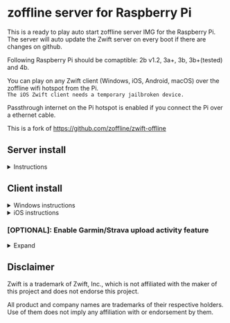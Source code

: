 # zoffline server for Raspberry Pi

This is a ready to play auto start zoffline server IMG for the Raspberry Pi.<br>
The server will auto update the Zwift server on every boot if there are changes on github.<p>

Following Raspberry Pi should be comaptible: 2b v1.2, 3a+, 3b, 3b+(tested) and 4b.<p>

You can play on any Zwift client (Windows, iOS, Android, macOS) over the zoffline wifi hotspot from the Pi.<br> 
``The iOS Zwift client needs a temporary jailbroken device.``

Passthrough internet on the Pi hotspot is enabled if you connect the Pi over a ethernet cable.<p>

This is a fork of https://github.com/zoffline/zwift-offline

## Server install

<details><summary>Instructions</summary>

* Download the zoffline server IMG file:<br> 
  https://drive.google.com/u/0/uc?id=1aFidaivP_6iY1VRpRKnOab4E7n5K-l-p&export=download<p>
* Extract the ZIP file to a known location.
* Write the IMG file with a program to a SD-Card which is at least 4GB in size. 
* Windows users can use Win32 Disk Imager:<br>
  https://sourceforge.net/projects/win32diskimager/<p>
* The OS will auto resize at boot and use all remaining space of the SD-Card.<p>
* First boot can take up to 5 Minutes till the Zwift server is booted.
	
</details>

## Client install

<details><summary>Windows instructions</summary>

* Install Zwift https://www.zwift.com/eu-de/download<p>
* Connect to the zoffline hotspot on the windows laptop which you will use to Zwift.<br>
``password zoffline``<p>
* Open a browser and go to http://192.168.50.10/certs
  * Download the files ``cacert.pem`` and ``import-into-win-macos.p12``<p>
* Open Command Prompt as an admin, cd to that location and run.
  * ``certutil.exe -importpfx Root import-into-win-macos.p12``
  * If you're prompted for a password, just leave it blank. There is no password.<p>
* Copy the file ``cacert.pem`` to the folder ``C:\Program Files (x86)\Zwift\data`` and overwrite the old file.<p>
* Login with one of the following zoffline user/password combination:<br> 
``rider1@zoffline.com/rider1, rider2@zoffline.com/rider2, rider3@zoffline.com/rider3.``<p>
* You are done, have fun.

</details>

<details><summary>iOS instructions</summary>

* You need a temporary jailbroken iOS device. 
  * After the replacement of the``cacert.pem`` in the Zwift folder we do not need the jailbreak anymore.
  * At the end of the procedure you can reboot your iOS device and the jailbreak is not active anymore.
  * Zwift will still work with zoffline and should be updateable without going through the procedure again (untested).<p>
* Let's jailbreak the iOS device now:
  * Check if it is compatible with the checkra1n jailbreak,<br> other jailbreaks may work but are not tested:<br> 
   https://taig9.com/apps/checkra1n-downloader/
  * If yes follow this tutorial, other tutorials may work but are not tested:<br>
    https://www.techacrobat.com/checkra1n-jailbreak-for-windows/
  * If you did everything right you should now have a new App called Checkra1n on your iOS device.
    * Install Cydia App through the Checkra1n App on the iPad.
    * Install Filza file browser App through Cydia App.<p>
* Install the Zwift App through the official App store if you did not already.<p>
* Connect to the zoffline hotspot; ``password zoffline``.<p>
* Now we do the certificate file installation for iOS and Zwift.
  * Open in Safari http://192.168.50.10/certs
    * Short touch press on ``import-into-ios.pem``. 
    * Follow this tutorial now:<br>
	https://support.securly.com/hc/en-us/articles/206978437-How-do-I-deploy-Securly-SSL-certificate-to-iOS-
  * Go back to Safari and open again http://192.168.50.10/certs
    * Long touch press on ``cacert.pem`` touch press on ``download linked file``.
  * Open Filza file browser App. 
    * Go to the path<br> 
	``/private/var/mobile/Library/Mobile Documents/com~apple~CloudDocs/Downloads``.
	* Long press on ``cacert.pem`` choose move.
	* Go to the path ``/var/containers/Bundle/Application/Zwift/Zwift.app/dataES``.
    * Press the pinboard icon on the bottom left hand side and then the left icon arrow ``paste``.
    * If you did it right you will be asked if you want to replace the file ``cacert.pem`` press ``replace``.<p>
* Check if you you are still connected to the zoffline AP, if not connect to it.<p>
* Launch the Zwift App.
  * Press on add existing user and not on create new user.
  * Login with one of the following zoffline user/password combination:<br> 
    ``rider1@zoffline.com/rider1, rider2@zoffline.com/rider2, rider3@zoffline.com/rider3.`` 
    * Official online use: Connect to your usual internet AP and open Zwift (close Zwift if it is open in background).
    * Zoffline use:        Connect to the zoffline AP and open Zwift (close Zwift if it is open in background).
    * If you are using a zoffline profile and a offical online profile you have two profiles in the Zwift App.<p>
* If you wan't to deactivate the jailbreak, reboot your device.<p>
* You are done, have fun.

</details>
	
### [OPTIONAL]: Enable Garmin/Strava upload activity feature

<details><summary>Expand</summary>

* In order to be able to upload activities at the end of a ride to Garmin/Strava you have to do:
  * Connect to the zoffline AP and browse to https://192.168.50.10/login
    * Login with the user you wan't to be able to upload activities (for instance rider1@zoffline.com)
      * Garmin: Click on Garmin, enter your garmin connect username and password.
      * Strava: Click on Strava, enter your strava username/password and click on authorize.<p>
        
* You are done with the Garmin/Strava auth process, you can close the tabs or logout. 
	
</details>
	
## Disclaimer

Zwift is a trademark of Zwift, Inc., which is not affiliated with the maker of
this project and does not endorse this project.

All product and company names are trademarks of their respective holders. Use of
them does not imply any affiliation with or endorsement by them.

